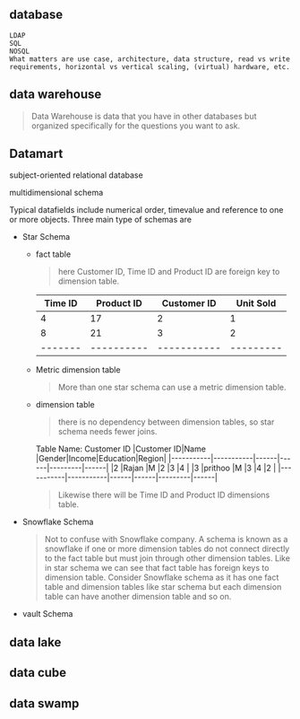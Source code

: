 ## database
	LDAP
	SQL
	NOSQL
	What matters are use case, architecture, data structure, read vs write requirements, horizontal vs vertical scaling, (virtual) hardware, etc.
## data warehouse
>Data Warehouse is data that you have in other databases but organized specifically for the questions you want to ask.

## Datamart
subject-oriented relational database

multidimensional schema

Typical datafields include numerical order, timevalue and reference to one or more objects.
Three main type of schemas are
* Star Schema
  * fact table
    >here Customer ID, Time ID and Product ID are foreign key to dimension table.

    |Time ID|Product ID|Customer ID|Unit Sold|
    |-------|----------|-----------|---------|
    |4      |17        |2          |1        |
    |8      |21        |3          |2        |
    |-------|----------|-----------|---------|

  * Metric dimension table
    >More than one star schema can use a metric dimension table. 
  * dimension table
    > there is no dependency between dimension tables, so star schema needs fewer joins.

    Table Name: Customer ID
    |Customer ID|Name       |Gender|Income|Education|Region|
    |-----------|-----------|------|------|---------|------|
    |2          |Rajan      |M     |2     |3        |4     |
    |3          |prithoo    |M     |3     |4        |2     |
    |-----------|-----------|------|------|---------|------|

    >Likewise there will be Time ID and Product ID dimensions table.
    
* Snowflake Schema
  >Not to confuse with Snowflake company. A schema is known as a snowflake if one or more dimension tables do not connect directly to the fact table but must join through other dimension tables. Like in star schema we can see that fact table has foreign keys to dimension table. Consider Snowflake schema as it has one fact table and dimension tables like star schema but each dimension table can have another dimension table and so on.

* vault Schema

## data lake
## data cube
## data swamp
